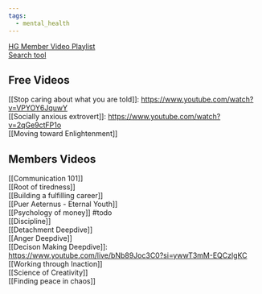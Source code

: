 ```yaml
---
tags:
  - mental_health
---
```

[HG Member Video Playlist](https://youtube.com/playlist?list=UUMOlHVl2N3jPEbkNJVx-ItQIQ&si=inNS_TE4Hgy1aOIJ)  
[Search tool](https://hgsearch.ridhom.dev)  

## Free Videos
[[Stop caring about what you are told]]: https://www.youtube.com/watch?v=VPYOY6JquwY  
[[Socially anxious extrovert]]: https://www.youtube.com/watch?v=2qGe9ctFP1o   
[[Moving toward Enlightenment]]

## Members Videos
[[Communication 101]]  
[[Root of tiredness]]  
[[Building a fulfilling career]]  
[[Puer Aeternus - Eternal Youth]]  
[[Psychology of money]] #todo  
[[Discipline]]  
[[Detachment Deepdive]]  
[[Anger Deepdive]]  
[[Decison Making Deepdive]]: https://www.youtube.com/live/bNb89Joc3C0?si=ywwT3mM-EQCzlgKC  
[[Working through Inaction]]  
[[Science of Creativity]]  
[[Finding peace in chaos]]  

